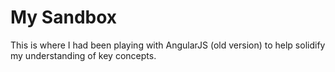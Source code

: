 # My Sandbox

This is where I had been playing with AngularJS (old version) to help solidify my understanding of key concepts.
